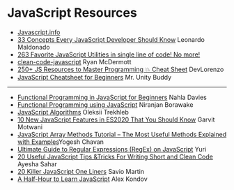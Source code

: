# JavaScript Resources

- [Javascript.info](https://javascript.info)
- [33 Concepts Every JavaScript Developer Should Know](https://github.com/leonardomso/33-js-concepts) Leonardo Maldonado
- [263 Favorite JavaScript Utilities in single line of code! No more!](https://1loc.dev)
- [clean-code-javascript](https://github.com/ryanmcdermott/clean-code-javascript) Ryan McDermott
- [250+ JS Resources to Master Programming 💥 Cheat Sheet](https://dev.to/worldindev/200-js-resources-to-master-programming-3aj6) DevLorenzo
- [JavaScript Cheatsheet for Beginners](https://dev.to/unitybuddy/javascript-cheatsheet-for-beginners-3330) Mr. Unity Buddy

* * *
-  [Functional Programming in JavaScript for Beginners](https://www.freecodecamp.org/news/functional-programming-in-javascript-for-beginners/) Nahla Davies
-  [Functional Programming using JavaScript](https://blog.niranjanborawake.in/functional-programming-using-javascript?source=newsletter) Niranjan Borawake
-  [JavaScript Algorithms](https://github.com/trekhleb/javascript-algorithms) Oleksii Trekhleb
-  [10 New JavaScript Features in ES2020 That You Should Know](https://dev.to/worldindev/10-new-javascript-features-in-es2020-that-you-should-know-3ohf) Garvit Motwani
- [JavaScript Array Methods Tutorial – The Most Useful Methods Explained with Examples](https://www.freecodecamp.org/news/complete-introduction-to-the-most-useful-javascript-array-methods/)Yogesh Chavan
- [Ultimate Guide to Regular Expressions (RegEx) on JavaScript](https://yuricodesbot.hashnode.dev/ultimate-guide-to-regular-expressions-regex-on-javascript?source=newsletter) Yuri
- [20 Useful JavaScript Tips &Tricks For Writing Short and Clean Code](https://thecodingcompany.hashnode.dev/20-useful-javascript-tips-andtricks-for-writing-short-and-clean-code?source=newsletter) Ayesha Sahar
- [20 Killer JavaScript One Liners](https://dev.to/saviomartin/20-killer-javascript-one-liners-94f) Savio Martin
- [A Half-Hour to Learn JavaScript](https://alexkondov.com/half-hour-to-learn-js/) Alex Kondov
